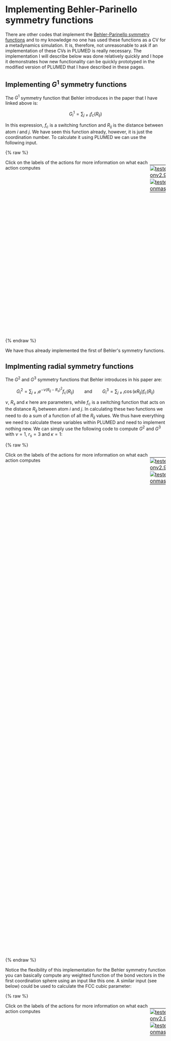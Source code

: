 # Implementing Behler-Parinello symmetry functions

There are other codes that implement the [Behler-Parinello symmetry functions](https://pubs.aip.org/aip/jcp/article/134/7/074106/954787/Atom-centered-symmetry-functions-for-constructing) and
to my knowledge no one has used these functions as a CV for a metadynamics simulation.  It is, therefore, not unreasonable to ask if an implementation of these CVs in PLUMED is really necessary.
The implementation I will describe below was done relatively quickly and I hope it demonstrates how new functionality can be quickly prototyped in the modified version of PLUMED that I have described
in these pages.

## Implementing $G^1$ symmetry functions

The $G^1$ symmetry function that Behler introduces in the paper that I have linked above is:

$$
G^1_i = \sum_{j \ne i} f_c(R_{ij})
$$

In this expression, $f_c$ is a switching function and $R_{ij}$ is the distance between atom $i$ and $j$.  We have seen this function already, however, it is just the coordination number.  To calculate it 
using PLUMED we can use the following input.

{% raw %}
<div style="width: 100%; float:left">
<div style="width: 90%; float:left" id="value_details_Behler.md_working_1.dat"> Click on the labels of the actions for more information on what each action computes </div>
<div style="width: 10%; float:left"><table><tr><td style="padding:1px"><a href="Behler.md_working_1.dat.plumed.stderr"><img src="https://img.shields.io/badge/v2.9-failed-red.svg" alt="tested onv2.9" /></a></td></tr><tr><td style="padding:1px"><a href="Behler.md_working_1.dat.plumed_master.stderr"><img src="https://img.shields.io/badge/master-passing-green.svg" alt="tested onmaster" /></a></td></tr></table></div></div>
<pre style="width=97%;">
<b name="Behler.md_working_1.datcmat" onclick='showPath("Behler.md_working_1.dat","Behler.md_working_1.datcmat","Behler.md_working_1.datcmat","red")'>cmat</b><span style="display:none;" id="Behler.md_working_1.datcmat">The CONTACT_MATRIX action with label <b>cmat</b> calculates the following quantities:<table  align="center" frame="void" width="95%" cellpadding="5%"><tr><td width="5%"><b> Quantity </b>  </td><td width="5%"><b> Type </b>  </td><td><b> Description </b> </td></tr><tr><td width="5%">cmat</td><td width="5%"><font color="red">matrix</font></td><td>a matrix containing the weights for the bonds between each pair of atoms</td></tr></table></span>: <div class="tooltip" style="color:green">CONTACT_MATRIX<div class="right">Adjacency matrix in which two atoms are adjacent if they are within a certain cutoff. <a href="https://www.plumed.org/doc-master/user-doc/html/_c_o_n_t_a_c_t__m_a_t_r_i_x.html" style="color:green">More details</a><i></i></div></div> <div class="tooltip">GROUP<div class="right">specifies the list of atoms that should be assumed indistinguishable<i></i></div></div>=1-100 <div class="tooltip">SWITCH<div class="right">specify the switching function to use between two sets of indistinguishable atoms<i></i></div></div>={CUSTOM R_0=4.5 D_MAX=4.5 FUNC=0.5*(cos(pi*x)+1)}
<span id="Behler.md_working_1.datones_short"><b name="Behler.md_working_1.datones" onclick='showPath("Behler.md_working_1.dat","Behler.md_working_1.datones","Behler.md_working_1.datones_shortcut","blue")'>ones</b><span style="display:none;" id="Behler.md_working_1.datones_shortcut">The ONES action with label <b>ones</b> calculates the following quantities:<table  align="center" frame="void" width="95%" cellpadding="5%"><tr><td width="5%"><b> Quantity </b>  </td><td width="5%"><b> Type </b>  </td><td><b> Description </b> </td></tr><tr><td width="5%">ones</td><td width="5%"><font color="blue">vector</font></td><td>a vector of ones with the required number of elements</td></tr></table></span>: <div class="tooltip" style="color:green">ONES<div class="right">Create a constant vector with all elements equal to one This action is <a class="toggler" href='javascript:;' onclick='toggleDisplay("Behler.md_working_1.datones");'>a shortcut</a>. <a href="https://www.plumed.org/doc-master/user-doc/html/_o_n_e_s.html">More details</a><i></i></div></div> <div class="tooltip">SIZE<div class="right">the number of ones that you would like to create<i></i></div></div>=100
</span><span id="Behler.md_working_1.datones_long" style="display:none;"><span style="color:blue" class="comment"># PLUMED interprets the command:
</span><span class="toggler" style="color:red" onclick='toggleDisplay("Behler.md_working_1.datones")'># ones: ONES SIZE=100</span>
<span style="color:blue" class="comment"># as follows (Click the red comment above to revert to the short version of the input):</span>
<b name="Behler.md_working_1.datones" onclick='showPath("Behler.md_working_1.dat","Behler.md_working_1.datones","Behler.md_working_1.datones","blue")'>ones</b><span style="display:none;" id="Behler.md_working_1.datones">The CONSTANT action with label <b>ones</b> calculates the following quantities:<table  align="center" frame="void" width="95%" cellpadding="5%"><tr><td width="5%"><b> Quantity </b>  </td><td width="5%"><b> Type </b>  </td><td><b> Description </b> </td></tr><tr><td width="5%">ones</td><td width="5%"><font color="blue">vector</font></td><td>the constant value that was read from the plumed input</td></tr></table></span>: <div class="tooltip" style="color:green">CONSTANT<div class="right">Create a constant value that can be passed to actions <a href="https://www.plumed.org/doc-master/user-doc/html/_c_o_n_s_t_a_n_t.html" style="color:green">More details</a><i></i></div></div> <div class="tooltip">NOLOG<div class="right"> do not report all the read in scalars in the log<i></i></div></div> <div class="tooltip">VALUES<div class="right">the numbers that are in your constant value<i></i></div></div>=1,1,1,1,1,1,1,1,1,1,1,1,1,1,1,1,1,1,1,1,1,1,1,1,1,1,1,1,1,1,1,1,1,1,1,1,1,1,1,1,1,1,1,1,1,1,1,1,1,1,1,1,1,1,1,1,1,1,1,1,1,1,1,1,1,1,1,1,1,1,1,1,1,1,1,1,1,1,1,1,1,1,1,1,1,1,1,1,1,1,1,1,1,1,1,1,1,1,1,1
<span style="color:blue"># --- End of included input --- </span></span><b name="Behler.md_working_1.datg1" onclick='showPath("Behler.md_working_1.dat","Behler.md_working_1.datg1","Behler.md_working_1.datg1","blue")'>g1</b><span style="display:none;" id="Behler.md_working_1.datg1">The MATRIX_VECTOR_PRODUCT action with label <b>g1</b> calculates the following quantities:<table  align="center" frame="void" width="95%" cellpadding="5%"><tr><td width="5%"><b> Quantity </b>  </td><td width="5%"><b> Type </b>  </td><td><b> Description </b> </td></tr><tr><td width="5%">g1</td><td width="5%"><font color="blue">vector</font></td><td>the vector that is obtained by taking the product between the matrix and the vector that were input</td></tr></table></span>: <div class="tooltip" style="color:green">MATRIX_VECTOR_PRODUCT<div class="right">Calculate the product of the matrix and the vector <a href="https://www.plumed.org/doc-master/user-doc/html/_m_a_t_r_i_x__v_e_c_t_o_r__p_r_o_d_u_c_t.html" style="color:green">More details</a><i></i></div></div> <div class="tooltip">ARG<div class="right">the input for this action is the scalar output from one or more other actions<i></i></div></div>=<b name="Behler.md_working_1.datcmat">cmat</b>,<b name="Behler.md_working_1.datones">ones</b>
<span style="color:blue" class="comment"># This will print out the 100 coordination number values calculated by the input above.</span>
<div class="tooltip" style="color:green">PRINT<div class="right">Print quantities to a file. <a href="https://www.plumed.org/doc-master/user-doc/html/_p_r_i_n_t.html" style="color:green">More details</a><i></i></div></div> <div class="tooltip">ARG<div class="right">the input for this action is the scalar output from one or more other actions<i></i></div></div>=<b name="Behler.md_working_1.datg1">g1</b> <div class="tooltip">FILE<div class="right">the name of the file on which to output these quantities<i></i></div></div>=colvar
</pre>
 {% endraw %} 

We have thus already implemented the first of Behler's symmetry functions.

## Implmenting radial symmetry functions

The $G^2$ and $G^3$ symmetry functions that Behler introduces in his paper are:

$$
G^2_i = \sum_{j \ne i} e^{-\nu(R_{ij} -R_s)^2} f_c(R_{ij}) \qquad \textrm{and} \qquad G^3_i = \sum_{j \ne i} \cos(\kappa R_{ij}) f_c(R_{ij})
$$

$\nu$, $R_s$ and $\kappa$ here are parameters, while $f_c$ is a switching function that acts on the distance $R_{ij}$ between atom $i$ and $j$.
In calculating these two functions we need to do a sum of a function of all the $R_{ij}$ values.  We thus have everything we need to calculate 
these variables within PLUMED and need to implement nothing new.  We can simply use the following code to compute $G^2$ and $G^3$ with $\nu=1$, $r_s=3$ and $\kappa=1$:

{% raw %}
<div style="width: 100%; float:left">
<div style="width: 90%; float:left" id="value_details_Behler.md_working_2.dat"> Click on the labels of the actions for more information on what each action computes </div>
<div style="width: 10%; float:left"><table><tr><td style="padding:1px"><a href="Behler.md_working_2.dat.plumed.stderr"><img src="https://img.shields.io/badge/v2.9-failed-red.svg" alt="tested onv2.9" /></a></td></tr><tr><td style="padding:1px"><a href="Behler.md_working_2.dat.plumed_master.stderr"><img src="https://img.shields.io/badge/master-passing-green.svg" alt="tested onmaster" /></a></td></tr></table></div></div>
<pre style="width=97%;">
<span style="color:blue" class="comment"># Calculate the contact matrix.  Element i,j of this matrix tells you if atoms i and j are within a certain cutoff of each other</span>
<b name="Behler.md_working_2.datcmat" onclick='showPath("Behler.md_working_2.dat","Behler.md_working_2.datcmat","Behler.md_working_2.datcmat","red")'>cmat</b><span style="display:none;" id="Behler.md_working_2.datcmat">The CONTACT_MATRIX action with label <b>cmat</b> calculates the following quantities:<table  align="center" frame="void" width="95%" cellpadding="5%"><tr><td width="5%"><b> Quantity </b>  </td><td width="5%"><b> Type </b>  </td><td><b> Description </b> </td></tr><tr><td width="5%">cmat.w</td><td width="5%"><font color="red">matrix</font></td><td>a matrix containing the weights for the bonds between each pair of atoms</td></tr><tr><td width="5%">cmat.x</td><td width="5%"><font color="red">matrix</font></td><td>the projection of the bond on the x axis</td></tr><tr><td width="5%">cmat.y</td><td width="5%"><font color="red">matrix</font></td><td>the projection of the bond on the y axis</td></tr><tr><td width="5%">cmat.z</td><td width="5%"><font color="red">matrix</font></td><td>the projection of the bond on the z axis</td></tr></table></span>: <div class="tooltip" style="color:green">CONTACT_MATRIX<div class="right">Adjacency matrix in which two atoms are adjacent if they are within a certain cutoff. <a href="https://www.plumed.org/doc-master/user-doc/html/_c_o_n_t_a_c_t__m_a_t_r_i_x.html" style="color:green">More details</a><i></i></div></div> <div class="tooltip">GROUP<div class="right">specifies the list of atoms that should be assumed indistinguishable<i></i></div></div>=1-100 <div class="tooltip">COMPONENTS<div class="right"> also calculate the components of the vector connecting the atoms in the contact matrix<i></i></div></div> <div class="tooltip">SWITCH<div class="right">specify the switching function to use between two sets of indistinguishable atoms<i></i></div></div>={CUSTOM R_0=4.5 D_MAX=4.5 FUNC=0.5*(cos(pi*x)+1)}
<span style="color:blue" class="comment"># Now calculate a matrix with all the R_ij values</span>
<b name="Behler.md_working_2.datcmatr" onclick='showPath("Behler.md_working_2.dat","Behler.md_working_2.datcmatr","Behler.md_working_2.datcmatr","red")'>cmatr</b><span style="display:none;" id="Behler.md_working_2.datcmatr">The CUSTOM action with label <b>cmatr</b> calculates the following quantities:<table  align="center" frame="void" width="95%" cellpadding="5%"><tr><td width="5%"><b> Quantity </b>  </td><td width="5%"><b> Type </b>  </td><td><b> Description </b> </td></tr><tr><td width="5%">cmatr</td><td width="5%"><font color="red">matrix</font></td><td>the matrix obtained by doing an element-wise application of an arbitrary function to the input matrix</td></tr></table></span>: <div class="tooltip" style="color:green">CUSTOM<div class="right">Calculate a combination of variables using a custom expression. <a href="https://www.plumed.org/doc-master/user-doc/html/_c_u_s_t_o_m.html" style="color:green">More details</a><i></i></div></div> <div class="tooltip">ARG<div class="right">the input to this function<i></i></div></div>=<b name="Behler.md_working_2.datcmat">cmat.x</b>,<b name="Behler.md_working_2.datcmat">cmat.y</b>,<b name="Behler.md_working_2.datcmat">cmat.z</b> <div class="tooltip">FUNC<div class="right">the function you wish to evaluate<i></i></div></div>=sqrt(x*x+y*y+z*z <div class="tooltip">PERIODIC<div class="right">if the output of your function is periodic then you should specify the periodicity of the function<i></i></div></div>=NO
<span style="color:blue" class="comment"># Compute the quantity in the summation in the expression for G^2.  The output here is a 100x100 matrix.</span>
<b name="Behler.md_working_2.datg2_f" onclick='showPath("Behler.md_working_2.dat","Behler.md_working_2.datg2_f","Behler.md_working_2.datg2_f","red")'>g2_f</b><span style="display:none;" id="Behler.md_working_2.datg2_f">The CUSTOM action with label <b>g2_f</b> calculates the following quantities:<table  align="center" frame="void" width="95%" cellpadding="5%"><tr><td width="5%"><b> Quantity </b>  </td><td width="5%"><b> Type </b>  </td><td><b> Description </b> </td></tr><tr><td width="5%">g2_f</td><td width="5%"><font color="red">matrix</font></td><td>the matrix obtained by doing an element-wise application of an arbitrary function to the input matrix</td></tr></table></span>: <div class="tooltip" style="color:green">CUSTOM<div class="right">Calculate a combination of variables using a custom expression. <a href="https://www.plumed.org/doc-master/user-doc/html/_c_u_s_t_o_m.html" style="color:green">More details</a><i></i></div></div> <div class="tooltip">ARG<div class="right">the input to this function<i></i></div></div>=<b name="Behler.md_working_2.datcmatr">cmatr</b>,<b name="Behler.md_working_2.datcmat">cmat.w</b> <div class="tooltip">FUNC<div class="right">the function you wish to evaluate<i></i></div></div>=y*exp(-(x-3)^2 <div class="tooltip">PERIODIC<div class="right">if the output of your function is periodic then you should specify the periodicity of the function<i></i></div></div>=NO
<span style="color:blue" class="comment"># Compute the quantity in the summation in the expression for G^3.  The output here is a 100x100 matrix.</span>
<b name="Behler.md_working_2.datg3_f" onclick='showPath("Behler.md_working_2.dat","Behler.md_working_2.datg3_f","Behler.md_working_2.datg3_f","red")'>g3_f</b><span style="display:none;" id="Behler.md_working_2.datg3_f">The CUSTOM action with label <b>g3_f</b> calculates the following quantities:<table  align="center" frame="void" width="95%" cellpadding="5%"><tr><td width="5%"><b> Quantity </b>  </td><td width="5%"><b> Type </b>  </td><td><b> Description </b> </td></tr><tr><td width="5%">g3_f</td><td width="5%"><font color="red">matrix</font></td><td>the matrix obtained by doing an element-wise application of an arbitrary function to the input matrix</td></tr></table></span>: <div class="tooltip" style="color:green">CUSTOM<div class="right">Calculate a combination of variables using a custom expression. <a href="https://www.plumed.org/doc-master/user-doc/html/_c_u_s_t_o_m.html" style="color:green">More details</a><i></i></div></div> <div class="tooltip">ARG<div class="right">the input to this function<i></i></div></div>=<b name="Behler.md_working_2.datcmatr">cmatr</b>,<b name="Behler.md_working_2.datcmat">cmat.w</b> <div class="tooltip">FUNC<div class="right">the function you wish to evaluate<i></i></div></div>=y*cos(x <div class="tooltip">PERIODIC<div class="right">if the output of your function is periodic then you should specify the periodicity of the function<i></i></div></div>=NO
<span style="color:blue" class="comment"># Now multply the matrices above by a vector of all ones to do the summations</span>
<span id="Behler.md_working_2.datones_short"><b name="Behler.md_working_2.datones" onclick='showPath("Behler.md_working_2.dat","Behler.md_working_2.datones","Behler.md_working_2.datones_shortcut","blue")'>ones</b><span style="display:none;" id="Behler.md_working_2.datones_shortcut">The ONES action with label <b>ones</b> calculates the following quantities:<table  align="center" frame="void" width="95%" cellpadding="5%"><tr><td width="5%"><b> Quantity </b>  </td><td width="5%"><b> Type </b>  </td><td><b> Description </b> </td></tr><tr><td width="5%">ones</td><td width="5%"><font color="blue">vector</font></td><td>a vector of ones with the required number of elements</td></tr></table></span>: <div class="tooltip" style="color:green">ONES<div class="right">Create a constant vector with all elements equal to one This action is <a class="toggler" href='javascript:;' onclick='toggleDisplay("Behler.md_working_2.datones");'>a shortcut</a>. <a href="https://www.plumed.org/doc-master/user-doc/html/_o_n_e_s.html">More details</a><i></i></div></div> <div class="tooltip">SIZE<div class="right">the number of ones that you would like to create<i></i></div></div>=100
</span><span id="Behler.md_working_2.datones_long" style="display:none;"><span style="color:blue" class="comment"># PLUMED interprets the command:
</span><span class="toggler" style="color:red" onclick='toggleDisplay("Behler.md_working_2.datones")'># ones: ONES SIZE=100</span>
<span style="color:blue" class="comment"># as follows (Click the red comment above to revert to the short version of the input):</span>
<b name="Behler.md_working_2.datones" onclick='showPath("Behler.md_working_2.dat","Behler.md_working_2.datones","Behler.md_working_2.datones","blue")'>ones</b><span style="display:none;" id="Behler.md_working_2.datones">The CONSTANT action with label <b>ones</b> calculates the following quantities:<table  align="center" frame="void" width="95%" cellpadding="5%"><tr><td width="5%"><b> Quantity </b>  </td><td width="5%"><b> Type </b>  </td><td><b> Description </b> </td></tr><tr><td width="5%">ones</td><td width="5%"><font color="blue">vector</font></td><td>the constant value that was read from the plumed input</td></tr></table></span>: <div class="tooltip" style="color:green">CONSTANT<div class="right">Create a constant value that can be passed to actions <a href="https://www.plumed.org/doc-master/user-doc/html/_c_o_n_s_t_a_n_t.html" style="color:green">More details</a><i></i></div></div> <div class="tooltip">NOLOG<div class="right"> do not report all the read in scalars in the log<i></i></div></div> <div class="tooltip">VALUES<div class="right">the numbers that are in your constant value<i></i></div></div>=1,1,1,1,1,1,1,1,1,1,1,1,1,1,1,1,1,1,1,1,1,1,1,1,1,1,1,1,1,1,1,1,1,1,1,1,1,1,1,1,1,1,1,1,1,1,1,1,1,1,1,1,1,1,1,1,1,1,1,1,1,1,1,1,1,1,1,1,1,1,1,1,1,1,1,1,1,1,1,1,1,1,1,1,1,1,1,1,1,1,1,1,1,1,1,1,1,1,1,1
<span style="color:blue"># --- End of included input --- </span></span><b name="Behler.md_working_2.datg2" onclick='showPath("Behler.md_working_2.dat","Behler.md_working_2.datg2","Behler.md_working_2.datg2","blue")'>g2</b><span style="display:none;" id="Behler.md_working_2.datg2">The MATRIX_VECTOR_PRODUCT action with label <b>g2</b> calculates the following quantities:<table  align="center" frame="void" width="95%" cellpadding="5%"><tr><td width="5%"><b> Quantity </b>  </td><td width="5%"><b> Type </b>  </td><td><b> Description </b> </td></tr><tr><td width="5%">g2</td><td width="5%"><font color="blue">vector</font></td><td>the vector that is obtained by taking the product between the matrix and the vector that were input</td></tr></table></span>: <div class="tooltip" style="color:green">MATRIX_VECTOR_PRODUCT<div class="right">Calculate the product of the matrix and the vector <a href="https://www.plumed.org/doc-master/user-doc/html/_m_a_t_r_i_x__v_e_c_t_o_r__p_r_o_d_u_c_t.html" style="color:green">More details</a><i></i></div></div> <div class="tooltip">ARG<div class="right">the input for this action is the scalar output from one or more other actions<i></i></div></div>=<b name="Behler.md_working_2.datg2_f">g2_f</b>,<b name="Behler.md_working_2.datones">ones</b>
<b name="Behler.md_working_2.datg3" onclick='showPath("Behler.md_working_2.dat","Behler.md_working_2.datg3","Behler.md_working_2.datg3","blue")'>g3</b><span style="display:none;" id="Behler.md_working_2.datg3">The MATRIX_VECTOR_PRODUCT action with label <b>g3</b> calculates the following quantities:<table  align="center" frame="void" width="95%" cellpadding="5%"><tr><td width="5%"><b> Quantity </b>  </td><td width="5%"><b> Type </b>  </td><td><b> Description </b> </td></tr><tr><td width="5%">g3</td><td width="5%"><font color="blue">vector</font></td><td>the vector that is obtained by taking the product between the matrix and the vector that were input</td></tr></table></span>: <div class="tooltip" style="color:green">MATRIX_VECTOR_PRODUCT<div class="right">Calculate the product of the matrix and the vector <a href="https://www.plumed.org/doc-master/user-doc/html/_m_a_t_r_i_x__v_e_c_t_o_r__p_r_o_d_u_c_t.html" style="color:green">More details</a><i></i></div></div> <div class="tooltip">ARG<div class="right">the input for this action is the scalar output from one or more other actions<i></i></div></div>=<b name="Behler.md_working_2.datg3_f">g3_f</b>,<b name="Behler.md_working_2.datones">ones</b>
<span style="color:blue" class="comment"># Print out the 100 values for g2</span>
<div class="tooltip" style="color:green">PRINT<div class="right">Print quantities to a file. <a href="https://www.plumed.org/doc-master/user-doc/html/_p_r_i_n_t.html" style="color:green">More details</a><i></i></div></div> <div class="tooltip">ARG<div class="right">the input for this action is the scalar output from one or more other actions<i></i></div></div>=<b name="Behler.md_working_2.datg2">g2</b> <div class="tooltip">FILE<div class="right">the name of the file on which to output these quantities<i></i></div></div>=g2_file
<span style="color:blue" class="comment"># Print out the 100 values for g3</span>
<span style="display:none;" id="Behler.md_working_2.dat">The PRINT action with label <b></b> calculates something</span><div class="tooltip" style="color:green">PRINT<div class="right">Print quantities to a file. <a href="https://www.plumed.org/doc-master/user-doc/html/_p_r_i_n_t.html" style="color:green">More details</a><i></i></div></div> <div class="tooltip">ARG<div class="right">the input for this action is the scalar output from one or more other actions<i></i></div></div>=<b name="Behler.md_working_2.datg3">g3</b> <div class="tooltip">FILE<div class="right">the name of the file on which to output these quantities<i></i></div></div>=g3_file
</pre>
 {% endraw %} 

Notice the flexibility of this implementation for the Behler symmetry function you can basically compute any weighted function of the bond vectors in the first 
coordination sphere using an input like this one.  A similar input (see below) could be used to calculate the FCC cubic parameter:

{% raw %}
<div style="width: 100%; float:left">
<div style="width: 90%; float:left" id="value_details_Behler.md_working_3.dat"> Click on the labels of the actions for more information on what each action computes </div>
<div style="width: 10%; float:left"><table><tr><td style="padding:1px"><a href="Behler.md_working_3.dat.plumed.stderr"><img src="https://img.shields.io/badge/v2.9-failed-red.svg" alt="tested onv2.9" /></a></td></tr><tr><td style="padding:1px"><a href="Behler.md_working_3.dat.plumed_master.stderr"><img src="https://img.shields.io/badge/master-passing-green.svg" alt="tested onmaster" /></a></td></tr></table></div></div>
<pre style="width=97%;">
<span style="color:blue" class="comment"># Calculate the contact matrix.  Element i,j of this matrix tells you if atoms i and j are within a certain cutoff of each other</span>
<b name="Behler.md_working_3.datcmat" onclick='showPath("Behler.md_working_3.dat","Behler.md_working_3.datcmat","Behler.md_working_3.datcmat","red")'>cmat</b><span style="display:none;" id="Behler.md_working_3.datcmat">The CONTACT_MATRIX action with label <b>cmat</b> calculates the following quantities:<table  align="center" frame="void" width="95%" cellpadding="5%"><tr><td width="5%"><b> Quantity </b>  </td><td width="5%"><b> Type </b>  </td><td><b> Description </b> </td></tr><tr><td width="5%">cmat.w</td><td width="5%"><font color="red">matrix</font></td><td>a matrix containing the weights for the bonds between each pair of atoms</td></tr><tr><td width="5%">cmat.x</td><td width="5%"><font color="red">matrix</font></td><td>the projection of the bond on the x axis</td></tr><tr><td width="5%">cmat.y</td><td width="5%"><font color="red">matrix</font></td><td>the projection of the bond on the y axis</td></tr><tr><td width="5%">cmat.z</td><td width="5%"><font color="red">matrix</font></td><td>the projection of the bond on the z axis</td></tr></table></span>: <div class="tooltip" style="color:green">CONTACT_MATRIX<div class="right">Adjacency matrix in which two atoms are adjacent if they are within a certain cutoff. <a href="https://www.plumed.org/doc-master/user-doc/html/_c_o_n_t_a_c_t__m_a_t_r_i_x.html" style="color:green">More details</a><i></i></div></div> <div class="tooltip">GROUP<div class="right">specifies the list of atoms that should be assumed indistinguishable<i></i></div></div>=1-100 <div class="tooltip">COMPONENTS<div class="right"> also calculate the components of the vector connecting the atoms in the contact matrix<i></i></div></div> <div class="tooltip">SWITCH<div class="right">specify the switching function to use between two sets of indistinguishable atoms<i></i></div></div>={CUSTOM R_0=4.5 D_MAX=4.5 FUNC=0.5*(cos(pi*x)+1)}
<span style="color:blue" class="comment"># Now calculate a matrix with all the R_ij values</span>
<b name="Behler.md_working_3.datcmatr" onclick='showPath("Behler.md_working_3.dat","Behler.md_working_3.datcmatr","Behler.md_working_3.datcmatr","red")'>cmatr</b><span style="display:none;" id="Behler.md_working_3.datcmatr">The CUSTOM action with label <b>cmatr</b> calculates the following quantities:<table  align="center" frame="void" width="95%" cellpadding="5%"><tr><td width="5%"><b> Quantity </b>  </td><td width="5%"><b> Type </b>  </td><td><b> Description </b> </td></tr><tr><td width="5%">cmatr</td><td width="5%"><font color="red">matrix</font></td><td>the matrix obtained by doing an element-wise application of an arbitrary function to the input matrix</td></tr></table></span>: <div class="tooltip" style="color:green">CUSTOM<div class="right">Calculate a combination of variables using a custom expression. <a href="https://www.plumed.org/doc-master/user-doc/html/_c_u_s_t_o_m.html" style="color:green">More details</a><i></i></div></div> <div class="tooltip">ARG<div class="right">the input to this function<i></i></div></div>=<b name="Behler.md_working_3.datcmat">cmat.x</b>,<b name="Behler.md_working_3.datcmat">cmat.y</b>,<b name="Behler.md_working_3.datcmat">cmat.z</b> <div class="tooltip">FUNC<div class="right">the function you wish to evaluate<i></i></div></div>=sqrt(x*x+y*y+z*z <div class="tooltip">PERIODIC<div class="right">if the output of your function is periodic then you should specify the periodicity of the function<i></i></div></div>=NO
<span style="color:blue" class="comment"># Now calculate the fcc cubic parameter for each bond.  This outputs a matrix</span>
<b name="Behler.md_working_3.datfcc_f" onclick='showPath("Behler.md_working_3.dat","Behler.md_working_3.datfcc_f","Behler.md_working_3.datfcc_f","red")'>fcc_f</b><span style="display:none;" id="Behler.md_working_3.datfcc_f">The CUSTOM action with label <b>fcc_f</b> calculates the following quantities:<table  align="center" frame="void" width="95%" cellpadding="5%"><tr><td width="5%"><b> Quantity </b>  </td><td width="5%"><b> Type </b>  </td><td><b> Description </b> </td></tr><tr><td width="5%">fcc_f</td><td width="5%"><font color="red">matrix</font></td><td>the matrix obtained by doing an element-wise application of an arbitrary function to the input matrix</td></tr></table></span>: <div class="tooltip" style="color:green">CUSTOM<div class="right">Calculate a combination of variables using a custom expression. <a href="https://www.plumed.org/doc-master/user-doc/html/_c_u_s_t_o_m.html" style="color:green">More details</a><i></i></div></div> <div class="tooltip">ARG<div class="right">the input to this function<i></i></div></div>=<b name="Behler.md_working_3.datcmat">cmat.x</b>,<b name="Behler.md_working_3.datcmat">cmat.y</b>,<b name="Behler.md_working_3.datcmat">cmat.z</b>,<b name="Behler.md_working_3.datcmatr">cmatr</b> <div class="tooltip">FUNC<div class="right">the function you wish to evaluate<i></i></div></div>=((x^4)*(y^4)+(x^4)*(z^4)+(y^4)*(z^4))/(r^8)-27*(x^4)*(y^4)*(z^4)/(r^12 <div class="tooltip">VAR<div class="right">the names to give each of the arguments in the function<i></i></div></div>=x,y,z,r <div class="tooltip">PERIODIC<div class="right">if the output of your function is periodic then you should specify the periodicity of the function<i></i></div></div>=NO
<span style="color:blue" class="comment"># And multiply the above by the weights to get another 100 x 100 matrix</span>
<b name="Behler.md_working_3.datwfcc_f" onclick='showPath("Behler.md_working_3.dat","Behler.md_working_3.datwfcc_f","Behler.md_working_3.datwfcc_f","red")'>wfcc_f</b><span style="display:none;" id="Behler.md_working_3.datwfcc_f">The CUSTOM action with label <b>wfcc_f</b> calculates the following quantities:<table  align="center" frame="void" width="95%" cellpadding="5%"><tr><td width="5%"><b> Quantity </b>  </td><td width="5%"><b> Type </b>  </td><td><b> Description </b> </td></tr><tr><td width="5%">wfcc_f</td><td width="5%"><font color="red">matrix</font></td><td>the matrix obtained by doing an element-wise application of an arbitrary function to the input matrix</td></tr></table></span>: <div class="tooltip" style="color:green">CUSTOM<div class="right">Calculate a combination of variables using a custom expression. <a href="https://www.plumed.org/doc-master/user-doc/html/_c_u_s_t_o_m.html" style="color:green">More details</a><i></i></div></div> <div class="tooltip">ARG<div class="right">the input to this function<i></i></div></div>=<b name="Behler.md_working_3.datfcc_f">fcc_f</b>,<b name="Behler.md_working_3.datcmat">cmat.w</b> <div class="tooltip">FUNC<div class="right">the function you wish to evaluate<i></i></div></div>=x*y <div class="tooltip">PERIODIC<div class="right">if the output of your function is periodic then you should specify the periodicity of the function<i></i></div></div>=NO
<span style="color:blue" class="comment"># Now sum the rows of the matrix above to get a vector with 100 elements.  One symmetry function for each atom. </span>
<span id="Behler.md_working_3.datones_short"><b name="Behler.md_working_3.datones" onclick='showPath("Behler.md_working_3.dat","Behler.md_working_3.datones","Behler.md_working_3.datones_shortcut","blue")'>ones</b><span style="display:none;" id="Behler.md_working_3.datones_shortcut">The ONES action with label <b>ones</b> calculates the following quantities:<table  align="center" frame="void" width="95%" cellpadding="5%"><tr><td width="5%"><b> Quantity </b>  </td><td width="5%"><b> Type </b>  </td><td><b> Description </b> </td></tr><tr><td width="5%">ones</td><td width="5%"><font color="blue">vector</font></td><td>a vector of ones with the required number of elements</td></tr></table></span>: <div class="tooltip" style="color:green">ONES<div class="right">Create a constant vector with all elements equal to one This action is <a class="toggler" href='javascript:;' onclick='toggleDisplay("Behler.md_working_3.datones");'>a shortcut</a>. <a href="https://www.plumed.org/doc-master/user-doc/html/_o_n_e_s.html">More details</a><i></i></div></div> <div class="tooltip">SIZE<div class="right">the number of ones that you would like to create<i></i></div></div>=100
</span><span id="Behler.md_working_3.datones_long" style="display:none;"><span style="color:blue" class="comment"># PLUMED interprets the command:
</span><span class="toggler" style="color:red" onclick='toggleDisplay("Behler.md_working_3.datones")'># ones: ONES SIZE=100</span>
<span style="color:blue" class="comment"># as follows (Click the red comment above to revert to the short version of the input):</span>
<b name="Behler.md_working_3.datones" onclick='showPath("Behler.md_working_3.dat","Behler.md_working_3.datones","Behler.md_working_3.datones","blue")'>ones</b><span style="display:none;" id="Behler.md_working_3.datones">The CONSTANT action with label <b>ones</b> calculates the following quantities:<table  align="center" frame="void" width="95%" cellpadding="5%"><tr><td width="5%"><b> Quantity </b>  </td><td width="5%"><b> Type </b>  </td><td><b> Description </b> </td></tr><tr><td width="5%">ones</td><td width="5%"><font color="blue">vector</font></td><td>the constant value that was read from the plumed input</td></tr></table></span>: <div class="tooltip" style="color:green">CONSTANT<div class="right">Create a constant value that can be passed to actions <a href="https://www.plumed.org/doc-master/user-doc/html/_c_o_n_s_t_a_n_t.html" style="color:green">More details</a><i></i></div></div> <div class="tooltip">NOLOG<div class="right"> do not report all the read in scalars in the log<i></i></div></div> <div class="tooltip">VALUES<div class="right">the numbers that are in your constant value<i></i></div></div>=1,1,1,1,1,1,1,1,1,1,1,1,1,1,1,1,1,1,1,1,1,1,1,1,1,1,1,1,1,1,1,1,1,1,1,1,1,1,1,1,1,1,1,1,1,1,1,1,1,1,1,1,1,1,1,1,1,1,1,1,1,1,1,1,1,1,1,1,1,1,1,1,1,1,1,1,1,1,1,1,1,1,1,1,1,1,1,1,1,1,1,1,1,1,1,1,1,1,1,1
<span style="color:blue"># --- End of included input --- </span></span><b name="Behler.md_working_3.datfcc_u" onclick='showPath("Behler.md_working_3.dat","Behler.md_working_3.datfcc_u","Behler.md_working_3.datfcc_u","blue")'>fcc_u</b><span style="display:none;" id="Behler.md_working_3.datfcc_u">The MATRIX_VECTOR_PRODUCT action with label <b>fcc_u</b> calculates the following quantities:<table  align="center" frame="void" width="95%" cellpadding="5%"><tr><td width="5%"><b> Quantity </b>  </td><td width="5%"><b> Type </b>  </td><td><b> Description </b> </td></tr><tr><td width="5%">fcc_u</td><td width="5%"><font color="blue">vector</font></td><td>the vector that is obtained by taking the product between the matrix and the vector that were input</td></tr></table></span>: <div class="tooltip" style="color:green">MATRIX_VECTOR_PRODUCT<div class="right">Calculate the product of the matrix and the vector <a href="https://www.plumed.org/doc-master/user-doc/html/_m_a_t_r_i_x__v_e_c_t_o_r__p_r_o_d_u_c_t.html" style="color:green">More details</a><i></i></div></div> <div class="tooltip">ARG<div class="right">the input for this action is the scalar output from one or more other actions<i></i></div></div>=<b name="Behler.md_working_3.datwfcc_f">wfcc_f</b>,<b name="Behler.md_working_3.datones">ones</b> 
<span style="color:blue" class="comment"># This is the coordination number</span>
<b name="Behler.md_working_3.datdenom" onclick='showPath("Behler.md_working_3.dat","Behler.md_working_3.datdenom","Behler.md_working_3.datdenom","blue")'>denom</b><span style="display:none;" id="Behler.md_working_3.datdenom">The MATRIX_VECTOR_PRODUCT action with label <b>denom</b> calculates the following quantities:<table  align="center" frame="void" width="95%" cellpadding="5%"><tr><td width="5%"><b> Quantity </b>  </td><td width="5%"><b> Type </b>  </td><td><b> Description </b> </td></tr><tr><td width="5%">denom</td><td width="5%"><font color="blue">vector</font></td><td>the vector that is obtained by taking the product between the matrix and the vector that were input</td></tr></table></span>: <div class="tooltip" style="color:green">MATRIX_VECTOR_PRODUCT<div class="right">Calculate the product of the matrix and the vector <a href="https://www.plumed.org/doc-master/user-doc/html/_m_a_t_r_i_x__v_e_c_t_o_r__p_r_o_d_u_c_t.html" style="color:green">More details</a><i></i></div></div> <div class="tooltip">ARG<div class="right">the input for this action is the scalar output from one or more other actions<i></i></div></div>=<b name="Behler.md_working_3.datcmat">cmat.w</b>,<b name="Behler.md_working_3.datones">ones</b>
<span style="color:blue" class="comment"># We devide fcc_u by the coordination number to get the average value of the function above for the atoms in the first coordination sphere.</span>
<b name="Behler.md_working_3.datfcc" onclick='showPath("Behler.md_working_3.dat","Behler.md_working_3.datfcc","Behler.md_working_3.datfcc","blue")'>fcc</b><span style="display:none;" id="Behler.md_working_3.datfcc">The CUSTOM action with label <b>fcc</b> calculates the following quantities:<table  align="center" frame="void" width="95%" cellpadding="5%"><tr><td width="5%"><b> Quantity </b>  </td><td width="5%"><b> Type </b>  </td><td><b> Description </b> </td></tr><tr><td width="5%">fcc</td><td width="5%"><font color="blue">vector</font></td><td>the vector obtained by doing an element-wise application of an arbitrary function to the input vectors</td></tr></table></span>: <div class="tooltip" style="color:green">CUSTOM<div class="right">Calculate a combination of variables using a custom expression. <a href="https://www.plumed.org/doc-master/user-doc/html/_c_u_s_t_o_m.html" style="color:green">More details</a><i></i></div></div> <div class="tooltip">ARG<div class="right">the input to this function<i></i></div></div>=<b name="Behler.md_working_3.datfcc_u">fcc_u</b>,<b name="Behler.md_working_3.datdenom">denom</b> <div class="tooltip">FUNC<div class="right">the function you wish to evaluate<i></i></div></div>=x/y <div class="tooltip">PERIODIC<div class="right">if the output of your function is periodic then you should specify the periodicity of the function<i></i></div></div>=NO
<span style="color:blue" class="comment"># And finally we print the 100 symmetry function values to a file called colvar.</span>
<div class="tooltip" style="color:green">PRINT<div class="right">Print quantities to a file. <a href="https://www.plumed.org/doc-master/user-doc/html/_p_r_i_n_t.html" style="color:green">More details</a><i></i></div></div> <div class="tooltip">ARG<div class="right">the input for this action is the scalar output from one or more other actions<i></i></div></div>=<b name="Behler.md_working_3.datfcc">fcc</b> <div class="tooltip">FILE<div class="right">the name of the file on which to output these quantities<i></i></div></div>=colvar
</pre>
 {% endraw %} 

The code is faster if the calculations that are done with CUSTOM keywords in the input above are implemented directly in C++.  Even so the fact that you can so quickly prototype complicated 
CVs like these is (I hope) useful.

## Implementing angular symmetry functionsa

One of the angular symmetry functions that Behler introduces is:

$$
G^5_i = 2^{1-\zeta} \sum_{j,k\ne i} (1 + \lambda\cos\theta_{ijk})^\zeta e^{-\nu(R_{ij}^2 + R_{ik}^2)} f_c(R_{ij}) f_c(R_{ik})
$$

In this expression $\zeta$, $\nu$ and $\lambda$ are all parameters.  $f_c$ is a switching function which acts upon $R_{ij}$, the distance between atom $i$ and atom $j$, and
$R_{ik}$, the distance between atom $i$ and atom $k$.  $\theta_{ijk}$ is then the angle between the vector that points from atom $i$ to atom $j$ and the vector that points from 
atom $i$ to atom $k$. 

Even this complicated function can be calculated directly in PLUMED.  The input below caluclates the $G^5_i$ value for atom 1 with $\zeta=3$, $\lambda=3 and $\nu=0.1$.

{% raw %}
<div style="width: 100%; float:left">
<div style="width: 90%; float:left" id="value_details_Behler.md_working_4.dat"> Click on the labels of the actions for more information on what each action computes </div>
<div style="width: 10%; float:left"><table><tr><td style="padding:1px"><a href="Behler.md_working_4.dat.plumed.stderr"><img src="https://img.shields.io/badge/v2.9-failed-red.svg" alt="tested onv2.9" /></a></td></tr><tr><td style="padding:1px"><a href="Behler.md_working_4.dat.plumed_master.stderr"><img src="https://img.shields.io/badge/master-passing-green.svg" alt="tested onmaster" /></a></td></tr></table></div></div>
<pre style="width=97%;">
<span style="color:blue" class="comment"># Calculate the distances between atom one and all the other atoms</span>
<b name="Behler.md_working_4.datd1" onclick='showPath("Behler.md_working_4.dat","Behler.md_working_4.datd1","Behler.md_working_4.datd1","blue")'>d1</b><span style="display:none;" id="Behler.md_working_4.datd1">The DISTANCE action with label <b>d1</b> calculates the following quantities:<table  align="center" frame="void" width="95%" cellpadding="5%"><tr><td width="5%"><b> Quantity </b>  </td><td width="5%"><b> Type </b>  </td><td><b> Description </b> </td></tr><tr><td width="5%">d1</td><td width="5%"><font color="blue">vector</font></td><td>the DISTANCE for each set of specified atoms</td></tr></table></span>: <div class="tooltip" style="color:green">DISTANCE<div class="right">Calculate the distance between a pair of atoms. <a href="https://www.plumed.org/doc-master/user-doc/html/_d_i_s_t_a_n_c_e.html" style="color:green">More details</a><i></i></div></div> <div class="tooltip">ATOMS1<div class="right">the pair of atom that we are calculating the distance between<i></i></div></div>=1,2 <div class="tooltip">ATOMS2<div class="right">the pair of atom that we are calculating the distance between<i></i></div></div>=1,3 <div class="tooltip">ATOMS3<div class="right">the pair of atom that we are calculating the distance between<i></i></div></div>=1,4 <div class="tooltip">ATOMS4<div class="right">the pair of atom that we are calculating the distance between<i></i></div></div>=1,5 <div class="tooltip">ATOMS5<div class="right">the pair of atom that we are calculating the distance between<i></i></div></div>=1,7 <div class="tooltip">ATOMS6<div class="right">the pair of atom that we are calculating the distance between<i></i></div></div>=1,8
<span style="color:blue" class="comment"># Now transform the distances above by a switching function</span>
<b name="Behler.md_working_4.datd1lt" onclick='showPath("Behler.md_working_4.dat","Behler.md_working_4.datd1lt","Behler.md_working_4.datd1lt","blue")'>d1lt</b><span style="display:none;" id="Behler.md_working_4.datd1lt">The LESS_THAN action with label <b>d1lt</b> calculates the following quantities:<table  align="center" frame="void" width="95%" cellpadding="5%"><tr><td width="5%"><b> Quantity </b>  </td><td width="5%"><b> Type </b>  </td><td><b> Description </b> </td></tr><tr><td width="5%">d1lt</td><td width="5%"><font color="blue">vector</font></td><td>the vector obtained by doing an element-wise application of a function that is one if the input is less than a threshold to the input vectors</td></tr></table></span>: <div class="tooltip" style="color:green">LESS_THAN<div class="right">Use a switching function to determine how many of the input variables are less than a certain cutoff. <a href="https://www.plumed.org/doc-master/user-doc/html/_l_e_s_s__t_h_a_n.html" style="color:green">More details</a><i></i></div></div> <div class="tooltip">ARG<div class="right">the input to this function<i></i></div></div>=<b name="Behler.md_working_4.datd1">d1</b> <div class="tooltip">SWITCH<div class="right">This keyword is used if you want to employ an alternative to the continuous swiching function defined above<i></i></div></div>={CUSTOM R_0=4.5 D_MAX=4.5 FUNC=0.5*(cos(pi*x)+1)}
<span style="color:blue" class="comment"># Calculate the vectors between atom one and all the other atoms</span>
<b name="Behler.md_working_4.datd1c" onclick='showPath("Behler.md_working_4.dat","Behler.md_working_4.datd1c","Behler.md_working_4.datd1c","blue")'>d1c</b><span style="display:none;" id="Behler.md_working_4.datd1c">The DISTANCE action with label <b>d1c</b> calculates the following quantities:<table  align="center" frame="void" width="95%" cellpadding="5%"><tr><td width="5%"><b> Quantity </b>  </td><td width="5%"><b> Type </b>  </td><td><b> Description </b> </td></tr><tr><td width="5%">d1c.x</td><td width="5%"><font color="blue">vector</font></td><td>the x-component of the vector connecting the two atoms</td></tr><tr><td width="5%">d1c.y</td><td width="5%"><font color="blue">vector</font></td><td>the y-component of the vector connecting the two atoms</td></tr><tr><td width="5%">d1c.z</td><td width="5%"><font color="blue">vector</font></td><td>the z-component of the vector connecting the two atoms</td></tr></table></span>: <div class="tooltip" style="color:green">DISTANCE<div class="right">Calculate the distance between a pair of atoms. <a href="https://www.plumed.org/doc-master/user-doc/html/_d_i_s_t_a_n_c_e.html" style="color:green">More details</a><i></i></div></div> <div class="tooltip">COMPONENTS<div class="right"> calculate the x, y and z components of the distance separately and store them as label<i></i></div></div> <div class="tooltip">ATOMS1<div class="right">the pair of atom that we are calculating the distance between<i></i></div></div>=1,2 <div class="tooltip">ATOMS2<div class="right">the pair of atom that we are calculating the distance between<i></i></div></div>=1,3 <div class="tooltip">ATOMS3<div class="right">the pair of atom that we are calculating the distance between<i></i></div></div>=1,4 <div class="tooltip">ATOMS4<div class="right">the pair of atom that we are calculating the distance between<i></i></div></div>=1,5 <div class="tooltip">ATOMS5<div class="right">the pair of atom that we are calculating the distance between<i></i></div></div>=1,7 <div class="tooltip">ATOMS6<div class="right">the pair of atom that we are calculating the distance between<i></i></div></div>=1,8 
<span style="color:blue" class="comment"># Now calculate the lengths of all the vectors connecting atom 1 to the other atoms</span>
<b name="Behler.md_working_4.datd1r2" onclick='showPath("Behler.md_working_4.dat","Behler.md_working_4.datd1r2","Behler.md_working_4.datd1r2","blue")'>d1r2</b><span style="display:none;" id="Behler.md_working_4.datd1r2">The COMBINE action with label <b>d1r2</b> calculates the following quantities:<table  align="center" frame="void" width="95%" cellpadding="5%"><tr><td width="5%"><b> Quantity </b>  </td><td width="5%"><b> Type </b>  </td><td><b> Description </b> </td></tr><tr><td width="5%">d1r2</td><td width="5%"><font color="blue">vector</font></td><td>the vector obtained by doing an element-wise application of a linear compbination to the input vectors</td></tr></table></span>: <div class="tooltip" style="color:green">COMBINE<div class="right">Calculate a polynomial combination of a set of other variables. <a href="https://www.plumed.org/doc-master/user-doc/html/_c_o_m_b_i_n_e.html" style="color:green">More details</a><i></i></div></div> <div class="tooltip">ARG<div class="right">the input to this function<i></i></div></div>=<b name="Behler.md_working_4.datd1c">d1c.x</b>,<b name="Behler.md_working_4.datd1c">d1c.y</b>,<b name="Behler.md_working_4.datd1c">d1c.z</b> <div class="tooltip">POWERS<div class="right"> the powers to which you are raising each of the arguments in your function<i></i></div></div>=2,2,2 <div class="tooltip">PERIODIC<div class="right">if the output of your function is periodic then you should specify the periodicity of the function<i></i></div></div>=NO
<b name="Behler.md_working_4.datd1r" onclick='showPath("Behler.md_working_4.dat","Behler.md_working_4.datd1r","Behler.md_working_4.datd1r","blue")'>d1r</b><span style="display:none;" id="Behler.md_working_4.datd1r">The CUSTOM action with label <b>d1r</b> calculates the following quantities:<table  align="center" frame="void" width="95%" cellpadding="5%"><tr><td width="5%"><b> Quantity </b>  </td><td width="5%"><b> Type </b>  </td><td><b> Description </b> </td></tr><tr><td width="5%">d1r</td><td width="5%"><font color="blue">vector</font></td><td>the vector obtained by doing an element-wise application of an arbitrary function to the input vectors</td></tr></table></span>: <div class="tooltip" style="color:green">CUSTOM<div class="right">Calculate a combination of variables using a custom expression. <a href="https://www.plumed.org/doc-master/user-doc/html/_c_u_s_t_o_m.html" style="color:green">More details</a><i></i></div></div> <div class="tooltip">ARG<div class="right">the input to this function<i></i></div></div>=<b name="Behler.md_working_4.datd1r2">d1r2</b> <div class="tooltip">FUNC<div class="right">the function you wish to evaluate<i></i></div></div>=sqrt(x <div class="tooltip">PERIODIC<div class="right">if the output of your function is periodic then you should specify the periodicity of the function<i></i></div></div>=NO
<span style="color:blue" class="comment"># And find unit vectors that connect atom 1 to all its neighbours</span>
<b name="Behler.md_working_4.datd1ux" onclick='showPath("Behler.md_working_4.dat","Behler.md_working_4.datd1ux","Behler.md_working_4.datd1ux","blue")'>d1ux</b><span style="display:none;" id="Behler.md_working_4.datd1ux">The CUSTOM action with label <b>d1ux</b> calculates the following quantities:<table  align="center" frame="void" width="95%" cellpadding="5%"><tr><td width="5%"><b> Quantity </b>  </td><td width="5%"><b> Type </b>  </td><td><b> Description </b> </td></tr><tr><td width="5%">d1ux</td><td width="5%"><font color="blue">vector</font></td><td>the vector obtained by doing an element-wise application of an arbitrary function to the input vectors</td></tr></table></span>: <div class="tooltip" style="color:green">CUSTOM<div class="right">Calculate a combination of variables using a custom expression. <a href="https://www.plumed.org/doc-master/user-doc/html/_c_u_s_t_o_m.html" style="color:green">More details</a><i></i></div></div> <div class="tooltip">ARG<div class="right">the input to this function<i></i></div></div>=<b name="Behler.md_working_4.datd1c">d1c.x</b>,<b name="Behler.md_working_4.datd1r">d1r</b> <div class="tooltip">FUNC<div class="right">the function you wish to evaluate<i></i></div></div>=x/y <div class="tooltip">PERIODIC<div class="right">if the output of your function is periodic then you should specify the periodicity of the function<i></i></div></div>=NO
<b name="Behler.md_working_4.datd1uy" onclick='showPath("Behler.md_working_4.dat","Behler.md_working_4.datd1uy","Behler.md_working_4.datd1uy","blue")'>d1uy</b><span style="display:none;" id="Behler.md_working_4.datd1uy">The CUSTOM action with label <b>d1uy</b> calculates the following quantities:<table  align="center" frame="void" width="95%" cellpadding="5%"><tr><td width="5%"><b> Quantity </b>  </td><td width="5%"><b> Type </b>  </td><td><b> Description </b> </td></tr><tr><td width="5%">d1uy</td><td width="5%"><font color="blue">vector</font></td><td>the vector obtained by doing an element-wise application of an arbitrary function to the input vectors</td></tr></table></span>: <div class="tooltip" style="color:green">CUSTOM<div class="right">Calculate a combination of variables using a custom expression. <a href="https://www.plumed.org/doc-master/user-doc/html/_c_u_s_t_o_m.html" style="color:green">More details</a><i></i></div></div> <div class="tooltip">ARG<div class="right">the input to this function<i></i></div></div>=<b name="Behler.md_working_4.datd1c">d1c.y</b>,<b name="Behler.md_working_4.datd1r">d1r</b> <div class="tooltip">FUNC<div class="right">the function you wish to evaluate<i></i></div></div>=x/y <div class="tooltip">PERIODIC<div class="right">if the output of your function is periodic then you should specify the periodicity of the function<i></i></div></div>=NO
<b name="Behler.md_working_4.datd1uz" onclick='showPath("Behler.md_working_4.dat","Behler.md_working_4.datd1uz","Behler.md_working_4.datd1uz","blue")'>d1uz</b><span style="display:none;" id="Behler.md_working_4.datd1uz">The CUSTOM action with label <b>d1uz</b> calculates the following quantities:<table  align="center" frame="void" width="95%" cellpadding="5%"><tr><td width="5%"><b> Quantity </b>  </td><td width="5%"><b> Type </b>  </td><td><b> Description </b> </td></tr><tr><td width="5%">d1uz</td><td width="5%"><font color="blue">vector</font></td><td>the vector obtained by doing an element-wise application of an arbitrary function to the input vectors</td></tr></table></span>: <div class="tooltip" style="color:green">CUSTOM<div class="right">Calculate a combination of variables using a custom expression. <a href="https://www.plumed.org/doc-master/user-doc/html/_c_u_s_t_o_m.html" style="color:green">More details</a><i></i></div></div> <div class="tooltip">ARG<div class="right">the input to this function<i></i></div></div>=<b name="Behler.md_working_4.datd1c">d1c.z</b>,<b name="Behler.md_working_4.datd1r">d1r</b> <div class="tooltip">FUNC<div class="right">the function you wish to evaluate<i></i></div></div>=x/y <div class="tooltip">PERIODIC<div class="right">if the output of your function is periodic then you should specify the periodicity of the function<i></i></div></div>=NO 
<span style="color:blue" class="comment"># And put the three unit vectors into a matrix</span>
<b name="Behler.md_working_4.datstack" onclick='showPath("Behler.md_working_4.dat","Behler.md_working_4.datstack","Behler.md_working_4.datstack","red")'>stack</b><span style="display:none;" id="Behler.md_working_4.datstack">The VSTACK action with label <b>stack</b> calculates the following quantities:<table  align="center" frame="void" width="95%" cellpadding="5%"><tr><td width="5%"><b> Quantity </b>  </td><td width="5%"><b> Type </b>  </td><td><b> Description </b> </td></tr><tr><td width="5%">stack</td><td width="5%"><font color="red">matrix</font></td><td>a matrix that contains the input vectors in its columns</td></tr></table></span>: <div class="tooltip" style="color:green">VSTACK<div class="right">Create a matrix by stacking vectors together <a href="https://www.plumed.org/doc-master/user-doc/html/_v_s_t_a_c_k.html" style="color:green">More details</a><i></i></div></div> <div class="tooltip">ARG<div class="right">the input for this action is the scalar output from one or more other actions<i></i></div></div>=<b name="Behler.md_working_4.datd1ux">d1ux</b>,<b name="Behler.md_working_4.datd1uz">d1uz</b>,<b name="Behler.md_working_4.datd1uz">d1uz</b>
<span style="color:blue" class="comment"># Now create a matrix in which element i,j = f_c(R_ij) f_c(R_ik)</span>
<span id="Behler.md_working_4.datdefwmat_short"><b name="Behler.md_working_4.datwmat" onclick='showPath("Behler.md_working_4.dat","Behler.md_working_4.datwmat","Behler.md_working_4.datwmat","red")'>wmat</b><span style="display:none;" id="Behler.md_working_4.datwmat">The OUTER_PRODUCT action with label <b>wmat</b> calculates the following quantities:<table  align="center" frame="void" width="95%" cellpadding="5%"><tr><td width="5%"><b> Quantity </b>  </td><td width="5%"><b> Type </b>  </td><td><b> Description </b> </td></tr><tr><td width="5%">wmat</td><td width="5%"><font color="red">matrix</font></td><td>a matrix containing the outer product of the two input vectors that was obtained using the function that was input</td></tr></table></span>: <div class="tooltip" style="color:green">OUTER_PRODUCT<div class="right">Calculate the outer product matrix of two vectors This action has <a class="toggler" href='javascript:;' onclick='toggleDisplay("Behler.md_working_4.datdefwmat");'>hidden defaults</a>. <a href="https://www.plumed.org/doc-master/user-doc/html/_o_u_t_e_r__p_r_o_d_u_c_t.html">More details</a><i></i></div></div> <div class="tooltip">ELEMENTS_ON_DIAGONAL_ARE_ZERO<div class="right"> set all diagonal elements to zero<i></i></div></div> <div class="tooltip">ARG<div class="right">the input for this action is the scalar output from one or more other actions<i></i></div></div>=<b name="Behler.md_working_4.datd1lt">d1lt</b>,<b name="Behler.md_working_4.datd1lt">d1lt</b>
</span><span id="Behler.md_working_4.datdefwmat_long" style="display:none;"><b name="Behler.md_working_4.datwmat" onclick='showPath("Behler.md_working_4.dat","Behler.md_working_4.datwmat","Behler.md_working_4.datwmat","red")'>wmat</b>: <div class="tooltip" style="color:green">OUTER_PRODUCT<div class="right">Calculate the outer product matrix of two vectors This action uses the <a class="toggler" href='javascript:;' onclick='toggleDisplay("Behler.md_working_4.datdefwmat");'>defaults shown here</a>. <a href="https://www.plumed.org/doc-master/user-doc/html/_o_u_t_e_r__p_r_o_d_u_c_t.html">More details</a><i></i></div></div> <div class="tooltip">ELEMENTS_ON_DIAGONAL_ARE_ZERO<div class="right"> set all diagonal elements to zero<i></i></div></div> <div class="tooltip">ARG<div class="right">the input for this action is the scalar output from one or more other actions<i></i></div></div>=<b name="Behler.md_working_4.datd1lt">d1lt</b>,<b name="Behler.md_working_4.datd1lt">d1lt</b>  <div class="tooltip">FUNC<div class="right"> the function of the input vectors that should be put in the elements of the outer product<i></i></div></div>=x*y
</span><span style="color:blue" class="comment"># And a matrix containing the cosines of the angles between the two vectors</span>
<b name="Behler.md_working_4.datstackT" onclick='showPath("Behler.md_working_4.dat","Behler.md_working_4.datstackT","Behler.md_working_4.datstackT","red")'>stackT</b><span style="display:none;" id="Behler.md_working_4.datstackT">The TRANSPOSE action with label <b>stackT</b> calculates the following quantities:<table  align="center" frame="void" width="95%" cellpadding="5%"><tr><td width="5%"><b> Quantity </b>  </td><td width="5%"><b> Type </b>  </td><td><b> Description </b> </td></tr><tr><td width="5%">stackT</td><td width="5%"><font color="red">matrix</font></td><td>the transpose of the input matrix</td></tr></table></span>: <div class="tooltip" style="color:green">TRANSPOSE<div class="right">Calculate the transpose of a matrix <a href="https://www.plumed.org/doc-master/user-doc/html/_t_r_a_n_s_p_o_s_e.html" style="color:green">More details</a><i></i></div></div> <div class="tooltip">ARG<div class="right">the input for this action is the scalar output from one or more other actions<i></i></div></div>=<b name="Behler.md_working_4.datstack">stack</b>
<b name="Behler.md_working_4.datcmat" onclick='showPath("Behler.md_working_4.dat","Behler.md_working_4.datcmat","Behler.md_working_4.datcmat","red")'>cmat</b><span style="display:none;" id="Behler.md_working_4.datcmat">The MATRIX_PRODUCT action with label <b>cmat</b> calculates the following quantities:<table  align="center" frame="void" width="95%" cellpadding="5%"><tr><td width="5%"><b> Quantity </b>  </td><td width="5%"><b> Type </b>  </td><td><b> Description </b> </td></tr><tr><td width="5%">cmat</td><td width="5%"><font color="red">matrix</font></td><td>the product of the two input matrices</td></tr></table></span>: <div class="tooltip" style="color:green">MATRIX_PRODUCT<div class="right">Calculate the product of two matrices <a href="https://www.plumed.org/doc-master/user-doc/html/_m_a_t_r_i_x__p_r_o_d_u_c_t.html" style="color:green">More details</a><i></i></div></div> <div class="tooltip">ARG<div class="right">the input for this action is the scalar output from one or more other actions<i></i></div></div>=<b name="Behler.md_working_4.datstack">stack</b>,<b name="Behler.md_working_4.datstackT">stackT</b>
<span style="color:blue" class="comment"># Now compute a matrix containing (1 + \lambda cos(\theta_ijk))^3</span>
<b name="Behler.md_working_4.datpmat" onclick='showPath("Behler.md_working_4.dat","Behler.md_working_4.datpmat","Behler.md_working_4.datpmat","red")'>pmat</b><span style="display:none;" id="Behler.md_working_4.datpmat">The CUSTOM action with label <b>pmat</b> calculates the following quantities:<table  align="center" frame="void" width="95%" cellpadding="5%"><tr><td width="5%"><b> Quantity </b>  </td><td width="5%"><b> Type </b>  </td><td><b> Description </b> </td></tr><tr><td width="5%">pmat</td><td width="5%"><font color="red">matrix</font></td><td>the matrix obtained by doing an element-wise application of an arbitrary function to the input matrix</td></tr></table></span>: <div class="tooltip" style="color:green">CUSTOM<div class="right">Calculate a combination of variables using a custom expression. <a href="https://www.plumed.org/doc-master/user-doc/html/_c_u_s_t_o_m.html" style="color:green">More details</a><i></i></div></div> <div class="tooltip">ARG<div class="right">the input to this function<i></i></div></div>=<b name="Behler.md_working_4.datcmat">cmat</b> <div class="tooltip">PERIODIC<div class="right">if the output of your function is periodic then you should specify the periodicity of the function<i></i></div></div>=NO <div class="tooltip">FUNC<div class="right">the function you wish to evaluate<i></i></div></div>=(1+3*cos(x))^3 
<span style="color:blue" class="comment"># And a matrix containing in which element j,k is R_ij^2 + R_ik^2 </span>
<b name="Behler.md_working_4.datsmat" onclick='showPath("Behler.md_working_4.dat","Behler.md_working_4.datsmat","Behler.md_working_4.datsmat","red")'>smat</b><span style="display:none;" id="Behler.md_working_4.datsmat">The OUTER_PRODUCT action with label <b>smat</b> calculates the following quantities:<table  align="center" frame="void" width="95%" cellpadding="5%"><tr><td width="5%"><b> Quantity </b>  </td><td width="5%"><b> Type </b>  </td><td><b> Description </b> </td></tr><tr><td width="5%">smat</td><td width="5%"><font color="red">matrix</font></td><td>a matrix containing the outer product of the two input vectors that was obtained using the function that was input</td></tr></table></span>: <div class="tooltip" style="color:green">OUTER_PRODUCT<div class="right">Calculate the outer product matrix of two vectors <a href="https://www.plumed.org/doc-master/user-doc/html/_o_u_t_e_r__p_r_o_d_u_c_t.html" style="color:green">More details</a><i></i></div></div> <div class="tooltip">ARG<div class="right">the input for this action is the scalar output from one or more other actions<i></i></div></div>=<b name="Behler.md_working_4.datd1r2">d1r2</b>,<b name="Behler.md_working_4.datd1r2">d1r2</b> <div class="tooltip">FUNC<div class="right"> the function of the input vectors that should be put in the elements of the outer product<i></i></div></div>=x+y 
<span style="color:blue" class="comment"># Now take the exponential of this matrix</span>
<b name="Behler.md_working_4.datemat" onclick='showPath("Behler.md_working_4.dat","Behler.md_working_4.datemat","Behler.md_working_4.datemat","red")'>emat</b><span style="display:none;" id="Behler.md_working_4.datemat">The CUSTOM action with label <b>emat</b> calculates the following quantities:<table  align="center" frame="void" width="95%" cellpadding="5%"><tr><td width="5%"><b> Quantity </b>  </td><td width="5%"><b> Type </b>  </td><td><b> Description </b> </td></tr><tr><td width="5%">emat</td><td width="5%"><font color="red">matrix</font></td><td>the matrix obtained by doing an element-wise application of an arbitrary function to the input matrix</td></tr></table></span>: <div class="tooltip" style="color:green">CUSTOM<div class="right">Calculate a combination of variables using a custom expression. <a href="https://www.plumed.org/doc-master/user-doc/html/_c_u_s_t_o_m.html" style="color:green">More details</a><i></i></div></div> <div class="tooltip">ARG<div class="right">the input to this function<i></i></div></div>=<b name="Behler.md_working_4.datsmat">smat</b> <div class="tooltip">FUNC<div class="right">the function you wish to evaluate<i></i></div></div>=exp(-0.1*x <div class="tooltip">PERIODIC<div class="right">if the output of your function is periodic then you should specify the periodicity of the function<i></i></div></div>=NO
<span style="color:blue" class="comment"># And combine everything to get G^5</span>
<b name="Behler.md_working_4.datg5mat" onclick='showPath("Behler.md_working_4.dat","Behler.md_working_4.datg5mat","Behler.md_working_4.datg5mat","red")'>g5mat</b><span style="display:none;" id="Behler.md_working_4.datg5mat">The CUSTOM action with label <b>g5mat</b> calculates the following quantities:<table  align="center" frame="void" width="95%" cellpadding="5%"><tr><td width="5%"><b> Quantity </b>  </td><td width="5%"><b> Type </b>  </td><td><b> Description </b> </td></tr><tr><td width="5%">g5mat</td><td width="5%"><font color="red">matrix</font></td><td>the matrix obtained by doing an element-wise application of an arbitrary function to the input matrix</td></tr></table></span>: <div class="tooltip" style="color:green">CUSTOM<div class="right">Calculate a combination of variables using a custom expression. <a href="https://www.plumed.org/doc-master/user-doc/html/_c_u_s_t_o_m.html" style="color:green">More details</a><i></i></div></div> <div class="tooltip">ARG<div class="right">the input to this function<i></i></div></div>=<b name="Behler.md_working_4.datcmat">cmat</b>,<b name="Behler.md_working_4.datemat">emat</b>,<b name="Behler.md_working_4.datwmat">wmat</b> <div class="tooltip">FUNC<div class="right">the function you wish to evaluate<i></i></div></div>=x*y*z <div class="tooltip">PERIODIC<div class="right">if the output of your function is periodic then you should specify the periodicity of the function<i></i></div></div>=NO
<span style="color:blue" class="comment"># Now sum all the elements of g5mat</span>
<b name="Behler.md_working_4.datg5s" onclick='showPath("Behler.md_working_4.dat","Behler.md_working_4.datg5s","Behler.md_working_4.datg5s","black")'>g5s</b><span style="display:none;" id="Behler.md_working_4.datg5s">The SUM action with label <b>g5s</b> calculates the following quantities:<table  align="center" frame="void" width="95%" cellpadding="5%"><tr><td width="5%"><b> Quantity </b>  </td><td width="5%"><b> Type </b>  </td><td><b> Description </b> </td></tr><tr><td width="5%">g5s</td><td width="5%"><font color="black">scalar</font></td><td>the sum of all the elements in the input matrix</td></tr></table></span>: <div class="tooltip" style="color:green">SUM<div class="right">Calculate the sum of the arguments <a href="https://www.plumed.org/doc-master/user-doc/html/_s_u_m.html" style="color:green">More details</a><i></i></div></div> <div class="tooltip">ARG<div class="right">the input to this function<i></i></div></div>=<b name="Behler.md_working_4.datg5mat">g5mat</b> <div class="tooltip">PERIODIC<div class="right">if the output of your function is periodic then you should specify the periodicity of the function<i></i></div></div>=NO
<span style="color:blue" class="comment"># And multiply by 0.5 and 2^{1-\zeta}.  We need to multiply by 0.5 here to avoid double counting</span>
<b name="Behler.md_working_4.datg5" onclick='showPath("Behler.md_working_4.dat","Behler.md_working_4.datg5","Behler.md_working_4.datg5","black")'>g5</b><span style="display:none;" id="Behler.md_working_4.datg5">The CUSTOM action with label <b>g5</b> calculates the following quantities:<table  align="center" frame="void" width="95%" cellpadding="5%"><tr><td width="5%"><b> Quantity </b>  </td><td width="5%"><b> Type </b>  </td><td><b> Description </b> </td></tr><tr><td width="5%">g5</td><td width="5%"><font color="black">scalar</font></td><td>an arbitrary function</td></tr></table></span>: <div class="tooltip" style="color:green">CUSTOM<div class="right">Calculate a combination of variables using a custom expression. <a href="https://www.plumed.org/doc-master/user-doc/html/_c_u_s_t_o_m.html" style="color:green">More details</a><i></i></div></div> <div class="tooltip">ARG<div class="right">the input to this function<i></i></div></div>=<b name="Behler.md_working_4.datg5s">g5s</b> <div class="tooltip">FUNC<div class="right">the function you wish to evaluate<i></i></div></div>=0.5*0.25*x <div class="tooltip">PERIODIC<div class="right">if the output of your function is periodic then you should specify the periodicity of the function<i></i></div></div>=NO
<span style="color:blue" class="comment"># And print the final scalar to a file</span>
<div class="tooltip" style="color:green">PRINT<div class="right">Print quantities to a file. <a href="https://www.plumed.org/doc-master/user-doc/html/_p_r_i_n_t.html" style="color:green">More details</a><i></i></div></div> <div class="tooltip">ARG<div class="right">the input for this action is the scalar output from one or more other actions<i></i></div></div>=<b name="Behler.md_working_4.datg5">g5</b> <div class="tooltip">FILE<div class="right">the name of the file on which to output these quantities<i></i></div></div>=colvar
</pre>
 {% endraw %} 

This input computes $G^5$ for a single atom and is rather cumbersome.  The calculation here is not particularly well optimised as we have to calculate the distance between atom 
1 and all the other atoms.  In other words, when an input similar to this one is used PLUMED is not using link cells or neighbour lists to optimse the calculation.  This way of 
implementing $G^5$ is thus not really suited to production applications.  I thus wrote a second implementation of the $G^5$ function.  The input for this alternative implementation is 
as follows:

{% raw %}
<div style="width: 100%; float:left">
<div style="width: 90%; float:left" id="value_details_Behler.md_working_5.dat"> Click on the labels of the actions for more information on what each action computes </div>
<div style="width: 10%; float:left"><table><tr><td style="padding:1px"><a href="Behler.md_working_5.dat.plumed.stderr"><img src="https://img.shields.io/badge/v2.9-failed-red.svg" alt="tested onv2.9" /></a></td></tr><tr><td style="padding:1px"><a href="Behler.md_working_5.dat.plumed_master.stderr"><img src="https://img.shields.io/badge/master-passing-green.svg" alt="tested onmaster" /></a></td></tr></table></div></div>
<pre style="width=97%;">
<span style="color:blue" class="comment"># Calculate the contact matrix and the x,y and z components of the bond vectors</span>
<span style="color:blue" class="comment"># This action calculates 4 100x100 matrices</span>
<b name="Behler.md_working_5.datcmat" onclick='showPath("Behler.md_working_5.dat","Behler.md_working_5.datcmat","Behler.md_working_5.datcmat","red")'>cmat</b><span style="display:none;" id="Behler.md_working_5.datcmat">The CONTACT_MATRIX action with label <b>cmat</b> calculates the following quantities:<table  align="center" frame="void" width="95%" cellpadding="5%"><tr><td width="5%"><b> Quantity </b>  </td><td width="5%"><b> Type </b>  </td><td><b> Description </b> </td></tr><tr><td width="5%">cmat.w</td><td width="5%"><font color="red">matrix</font></td><td>a matrix containing the weights for the bonds between each pair of atoms</td></tr><tr><td width="5%">cmat.x</td><td width="5%"><font color="red">matrix</font></td><td>the projection of the bond on the x axis</td></tr><tr><td width="5%">cmat.y</td><td width="5%"><font color="red">matrix</font></td><td>the projection of the bond on the y axis</td></tr><tr><td width="5%">cmat.z</td><td width="5%"><font color="red">matrix</font></td><td>the projection of the bond on the z axis</td></tr></table></span>: <div class="tooltip" style="color:green">CONTACT_MATRIX<div class="right">Adjacency matrix in which two atoms are adjacent if they are within a certain cutoff. <a href="https://www.plumed.org/doc-master/user-doc/html/_c_o_n_t_a_c_t__m_a_t_r_i_x.html" style="color:green">More details</a><i></i></div></div> <div class="tooltip">GROUP<div class="right">specifies the list of atoms that should be assumed indistinguishable<i></i></div></div>=1-100 <div class="tooltip">SWITCH<div class="right">specify the switching function to use between two sets of indistinguishable atoms<i></i></div></div>={CUSTOM R_0=4.5 D_MAX=4.5 FUNC=0.5*(cos(pi*x)+1)} <div class="tooltip">COMPONENTS<div class="right"> also calculate the components of the vector connecting the atoms in the contact matrix<i></i></div></div>
<br/><span style="color:blue" class="comment"># Compute the symmetry function for the 100 atoms from the 4 100x100 matrices output</span>
<span style="color:blue" class="comment"># by cmat.  The output from this action is a vector with 100 elements</span>
<b name="Behler.md_working_5.datbeh3" onclick='showPath("Behler.md_working_5.dat","Behler.md_working_5.datbeh3","Behler.md_working_5.datbeh3","blue")'>beh3</b><span style="display:none;" id="Behler.md_working_5.datbeh3">The GSYMFUNC_THREEBODY action with label <b>beh3</b> calculates the following quantities:<table  align="center" frame="void" width="95%" cellpadding="5%"><tr><td width="5%"><b> Quantity </b>  </td><td width="5%"><b> Type </b>  </td><td><b> Description </b> </td></tr><tr><td width="5%">beh3.g5</td><td width="5%"><font color="blue">vector</font></td><td>the function defined by the FUNCTION1 keyword</td></tr></table></span>: <div class="tooltip" style="color:green">GSYMFUNC_THREEBODY<div class="right">Calculate functions of the coordinates of the coordinates of all pairs of bonds in the first coordination sphere of an atom <a href="https://www.plumed.org/doc-master/user-doc/html/_g_s_y_m_f_u_n_c__t_h_r_e_e_b_o_d_y.html" style="color:green">More details</a><i></i></div></div> ...
    <div class="tooltip">WEIGHT<div class="right">the matrix that contains the weights that should be used for each connection<i></i></div></div>=<b name="Behler.md_working_5.datcmat">cmat.w</b> <div class="tooltip">ARG<div class="right">the input for this action is the scalar output from one or more other actions<i></i></div></div>=<b name="Behler.md_working_5.datcmat">cmat.x</b>,<b name="Behler.md_working_5.datcmat">cmat.y</b>,<b name="Behler.md_working_5.datcmat">cmat.z</b>
    <div class="tooltip">FUNCTION1<div class="right">the parameters of the function you would like to compute<i></i></div></div>={FUNC=0.25*exp(-0.1*(rij+rik))*(1+3*cos(ajik))^3 LABEL=g5}
...
<br/><span style="color:blue" class="comment"># Print the 100 symmetry function values to a file</span>
<div class="tooltip" style="color:green">PRINT<div class="right">Print quantities to a file. <a href="https://www.plumed.org/doc-master/user-doc/html/_p_r_i_n_t.html" style="color:green">More details</a><i></i></div></div> <div class="tooltip">ARG<div class="right">the input for this action is the scalar output from one or more other actions<i></i></div></div>=<b name="Behler.md_working_5.datbeh3">beh3.g5</b> <div class="tooltip">FILE<div class="right">the name of the file on which to output these quantities<i></i></div></div>=colvar
</pre>
 {% endraw %} 

The GSYMFUNC_THREEBODY action sums over all the distinct triples of atoms that are identified in the contact matrix.  This action auses lepton and can thus compute any 
function of the following four quantities:

* `rij` - the distance between atom $i$ and atom $j$
* `rik` - the distance between atom $i$ and atom $k$
* `rjk` - the distance between atom $j$ and atom $k$
* `ajik` - the angle between the vector connecting atom $i$ to atom $j$ and the vector connecting atom $i$ to atom $k$.

Furthermore we can calculate more than one function of these four quantities at a time as illustrated by the input below:

{% raw %}
<div style="width: 100%; float:left">
<div style="width: 90%; float:left" id="value_details_Behler.md_working_6.dat"> Click on the labels of the actions for more information on what each action computes </div>
<div style="width: 10%; float:left"><table><tr><td style="padding:1px"><a href="Behler.md_working_6.dat.plumed.stderr"><img src="https://img.shields.io/badge/v2.9-failed-red.svg" alt="tested onv2.9" /></a></td></tr><tr><td style="padding:1px"><a href="Behler.md_working_6.dat.plumed_master.stderr"><img src="https://img.shields.io/badge/master-passing-green.svg" alt="tested onmaster" /></a></td></tr></table></div></div>
<pre style="width=97%;">
<span style="color:blue" class="comment"># Calculate the contact matrix and the x,y and z components of the bond vectors</span>
<span style="color:blue" class="comment"># This action calculates 4 100x100 matrices</span>
<b name="Behler.md_working_6.datcmat" onclick='showPath("Behler.md_working_6.dat","Behler.md_working_6.datcmat","Behler.md_working_6.datcmat","red")'>cmat</b><span style="display:none;" id="Behler.md_working_6.datcmat">The CONTACT_MATRIX action with label <b>cmat</b> calculates the following quantities:<table  align="center" frame="void" width="95%" cellpadding="5%"><tr><td width="5%"><b> Quantity </b>  </td><td width="5%"><b> Type </b>  </td><td><b> Description </b> </td></tr><tr><td width="5%">cmat.w</td><td width="5%"><font color="red">matrix</font></td><td>a matrix containing the weights for the bonds between each pair of atoms</td></tr><tr><td width="5%">cmat.x</td><td width="5%"><font color="red">matrix</font></td><td>the projection of the bond on the x axis</td></tr><tr><td width="5%">cmat.y</td><td width="5%"><font color="red">matrix</font></td><td>the projection of the bond on the y axis</td></tr><tr><td width="5%">cmat.z</td><td width="5%"><font color="red">matrix</font></td><td>the projection of the bond on the z axis</td></tr></table></span>: <div class="tooltip" style="color:green">CONTACT_MATRIX<div class="right">Adjacency matrix in which two atoms are adjacent if they are within a certain cutoff. <a href="https://www.plumed.org/doc-master/user-doc/html/_c_o_n_t_a_c_t__m_a_t_r_i_x.html" style="color:green">More details</a><i></i></div></div> <div class="tooltip">GROUP<div class="right">specifies the list of atoms that should be assumed indistinguishable<i></i></div></div>=1-100 <div class="tooltip">SWITCH<div class="right">specify the switching function to use between two sets of indistinguishable atoms<i></i></div></div>={CUSTOM R_0=4.5 D_MAX=4.5 FUNC=0.5*(cos(pi*x)+1)} <div class="tooltip">COMPONENTS<div class="right"> also calculate the components of the vector connecting the atoms in the contact matrix<i></i></div></div>
<br/><span style="color:blue" class="comment"># Compute the 4 symmetry function below for the 100 atoms from the 4 100x100 matrices output</span>
<span style="color:blue" class="comment"># by cmat.  The output from this action is a vector with 100 elements</span>
<b name="Behler.md_working_6.datbeh3" onclick='showPath("Behler.md_working_6.dat","Behler.md_working_6.datbeh3","Behler.md_working_6.datbeh3","blue")'>beh3</b><span style="display:none;" id="Behler.md_working_6.datbeh3">The GSYMFUNC_THREEBODY action with label <b>beh3</b> calculates the following quantities:<table  align="center" frame="void" width="95%" cellpadding="5%"><tr><td width="5%"><b> Quantity </b>  </td><td width="5%"><b> Type </b>  </td><td><b> Description </b> </td></tr><tr><td width="5%">beh3.g4</td><td width="5%"><font color="blue">vector</font></td><td>the function defined by the FUNCTION1 keyword</td></tr><tr><td width="5%">beh3.g5</td><td width="5%"><font color="blue">vector</font></td><td>the function defined by the FUNCTION2 keyword</td></tr><tr><td width="5%">beh3.g6</td><td width="5%"><font color="blue">vector</font></td><td>the function defined by the FUNCTION3 keyword</td></tr><tr><td width="5%">beh3.g7</td><td width="5%"><font color="blue">vector</font></td><td>the function defined by the FUNCTION4 keyword</td></tr></table></span>: <div class="tooltip" style="color:green">GSYMFUNC_THREEBODY<div class="right">Calculate functions of the coordinates of the coordinates of all pairs of bonds in the first coordination sphere of an atom <a href="https://www.plumed.org/doc-master/user-doc/html/_g_s_y_m_f_u_n_c__t_h_r_e_e_b_o_d_y.html" style="color:green">More details</a><i></i></div></div> ...
    <div class="tooltip">WEIGHT<div class="right">the matrix that contains the weights that should be used for each connection<i></i></div></div>=<b name="Behler.md_working_6.datcmat">cmat.w</b> <div class="tooltip">ARG<div class="right">the input for this action is the scalar output from one or more other actions<i></i></div></div>=<b name="Behler.md_working_6.datcmat">cmat.x</b>,<b name="Behler.md_working_6.datcmat">cmat.y</b>,<b name="Behler.md_working_6.datcmat">cmat.z</b>
    <div class="tooltip">FUNCTION1<div class="right">the parameters of the function you would like to compute<i></i></div></div>={FUNC=0.25*(cos(pi*sqrt(rjk)/4.5)+1)*exp(-0.1*(rij+rik+rjk))*(1+2*cos(ajik))^2 LABEL=g4}
    <div class="tooltip">FUNCTION2<div class="right">the parameters of the function you would like to compute<i></i></div></div>={FUNC=0.25*exp(-0.1*(rij+rik))*(1+3.5*cos(ajik))^3 LABEL=g5}
    <div class="tooltip">FUNCTION3<div class="right">the parameters of the function you would like to compute<i></i></div></div>={FUNC=0.125*(1+6.6*cos(ajik))^4 LABEL=g6}
    <div class="tooltip">FUNCTION4<div class="right">the parameters of the function you would like to compute<i></i></div></div>={FUNC=sin(3.0*(ajik-1)) LABEL=g7}
...
<br/><span style="color:blue" class="comment"># Print the 4 sets of 100 symmetry function values to a file</span>
<div class="tooltip" style="color:green">PRINT<div class="right">Print quantities to a file. <a href="https://www.plumed.org/doc-master/user-doc/html/_p_r_i_n_t.html" style="color:green">More details</a><i></i></div></div> <div class="tooltip">ARG<div class="right">the input for this action is the scalar output from one or more other actions<i></i></div></div>=<b name="Behler.md_working_6.datbeh3">beh3.g4</b>,<b name="Behler.md_working_6.datbeh3">beh3.g5</b>,<b name="Behler.md_working_6.datbeh3">beh3.g6</b>,<b name="Behler.md_working_6.datbeh3">beh3.g7</b> <div class="tooltip">FILE<div class="right">the name of the file on which to output these quantities<i></i></div></div>=colvar
</pre>
 {% endraw %} 

As we saw for the radial symmetry function, we thus again have an implementation of these angular symmetry functions that can be quickly used to prototype new function types.

## Conclusions

I hope the examples above have convinced you that the PLUMED input file now provides the flexibility required to prototype CVs that are really rather complicated.  Using 
CUSTOM actions when implementing these CVs is probably not optimal when it comes to computational performance but I am not convinced that this matters.  I think our objective should always be to have
less code as this makes PLUMED easier to maintain.  

It is also the case that many of the CVs that are implemented in PLUMED are not used by many people.  The understanding of what particular actions do is thus lost with time.  When CVs are implemented in 
the way above the series of action that are performed within them are more transparent.  This transparency allows allows other to understand what has been done in the past and reduces the requirements to 
write large amounts of documentation.  

Lastly, if users need code that runs faster they can always reimplement expensive CVs that are implemented in PLUMED.  Furthermore, in any effort to reimplement CVs they are helped
by the fact that PLUMED offers reference values that they can test their new code against.
